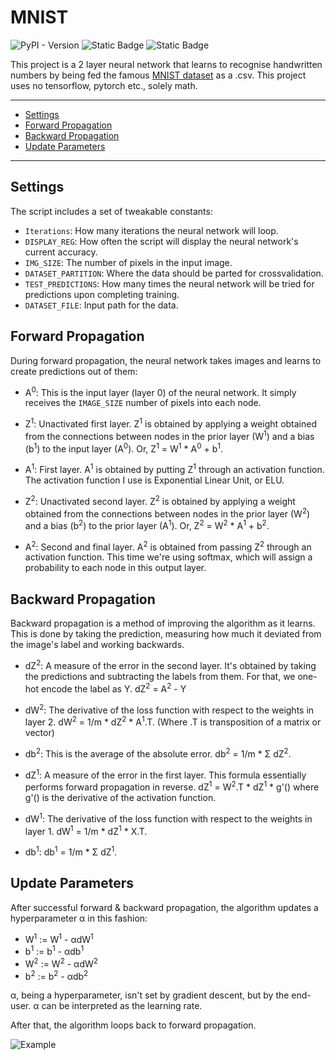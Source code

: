 # MNIST
![PyPI - Version](https://img.shields.io/pypi/v/numpy)
![Static Badge](https://img.shields.io/badge/dataset-mnist-purple)
![Static Badge](https://img.shields.io/badge/neural%20network-vanilla-yellow)

This project is a 2 layer neural network that learns to recognise handwritten numbers by being fed the famous [MNIST dataset](https://huggingface.co/datasets/mnist) as a .csv. This project uses no tensorflow, pytorch etc., solely math.

---------------------------------------
* [Settings](#settings)
* [Forward Propagation](#forward-propagation)
* [Backward Propagation](#backward-propagation)
* [Update Parameters](#update-parameters)

---------------------------------------

## Settings
The script includes a set of tweakable constants:
* `Iterations`: How many iterations the neural network will loop.
* `DISPLAY_REG`: How often the script will display the neural network's current accuracy.
* `IMG_SIZE`: The number of pixels in the input image.
* `DATASET_PARTITION`: Where the data should be parted for crossvalidation.
* `TEST_PREDICTIONS`: How many times the neural network will be tried for predictions upon completing training.
* `DATASET_FILE`: Input path for the data.

## Forward Propagation
During forward propagation, the neural network takes images and learns to create predictions out of them:
* A<sup>0</sup>: This is the input layer (layer 0) of the neural network. It simply receives the `IMAGE_SIZE` number of pixels into each node.

* Z<sup>1</sup>: Unactivated first layer. Z<sup>1</sup> is obtained by applying a weight obtained from the connections between nodes in the prior layer (W<sup>1</sup>) and a bias (b<sup>1</sup>) to the input layer (A<sup>0</sup>). Or, Z<sup>1</sup> = W<sup>1</sup> * A<sup>0</sup> + b<sup>1</sup>.
* A<sup>1</sup>: First layer. A<sup>1</sup> is obtained by putting Z<sup>1</sup> through an activation function. The activation function I use is Exponential Linear Unit, or ELU.

* Z<sup>2</sup>: Unactivated second layer. Z<sup>2</sup> is obtained by applying a weight obtained from the connections between nodes in the prior layer (W<sup>2</sup>) and a bias (b<sup>2</sup>) to the prior layer (A<sup>1</sup>). Or, Z<sup>2</sup> = W<sup>2</sup> * A<sup>1</sup> + b<sup>2</sup>.
* A<sup>2</sup>: Second and final layer. A<sup>2</sup> is obtained from passing Z<sup>2</sup> through an activation function. This time we're using softmax, which will assign a probability to each node in this output layer.

## Backward Propagation
Backward propagation is a method of improving the algorithm as it learns. This is done by taking the prediction, measuring how much it deviated from the image's label and working backwards.
* dZ<sup>2</sup>: A measure of the error in the second layer. It's obtained by taking the predictions and subtracting the labels from them. For that, we one-hot encode the label as Y. dZ<sup>2</sup> = A<sup>2</sup> - Y
* dW<sup>2</sup>: The derivative of the loss function with respect to the weights in layer 2. dW<sup>2</sup> = 1/m * dZ<sup>2</sup> * A<sup>1</sup>.T. (Where .T is transposition of a matrix or vector)
* db<sup>2</sup>: This is the average of the absolute error. db<sup>2</sup> = 1/m * Σ dZ<sup>2</sup>.

* dZ<sup>1</sup>: A measure of the error in the first layer. This formula essentially performs forward propagation in reverse. dZ<sup>1</sup> = W<sup>2</sup>.T * dZ<sup>1</sup> * g'() where g'() is the derivative of the activation function.
* dW<sup>1</sup>: The derivative of the loss function with respect to the weights in layer 1. dW<sup>1</sup> = 1/m * dZ<sup>1</sup> * X.T.
* db<sup>1</sup>: db<sup>1</sup> = 1/m * Σ dZ<sup>1</sup>.

## Update Parameters
After successful forward & backward propagation, the algorithm updates a hyperparameter α in this fashion:
* W<sup>1</sup> := W<sup>1</sup> - αdW<sup>1</sup>
* b<sup>1</sup> := b<sup>1</sup> - αdb<sup>1</sup>
* W<sup>2</sup> := W<sup>2</sup> - αdW<sup>2</sup>
* b<sup>2</sup> := b<sup>2</sup> - αdb<sup>2</sup>

α, being a hyperparameter, isn't set by gradient descent, but by the end-user. α can be interpreted as the learning rate.

After that, the algorithm loops back to forward propagation.

![Example](https://github.com/raneamri/mnist/img/example.png)